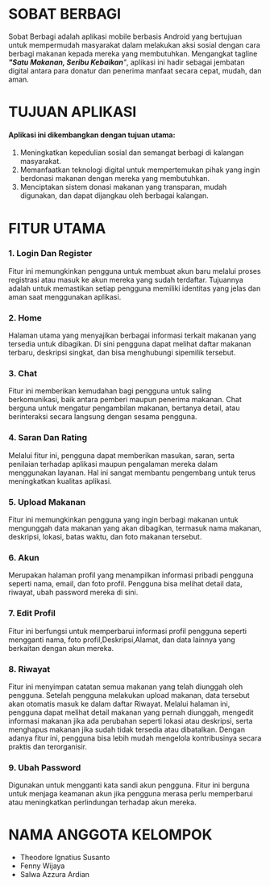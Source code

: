 # **SOBAT BERBAGI**


Sobat Berbagi adalah aplikasi mobile berbasis Android yang bertujuan untuk mempermudah masyarakat dalam melakukan aksi sosial dengan cara berbagi makanan kepada mereka yang membutuhkan. Mengangkat tagline _**"Satu Makanan, Seribu Kebaikan**"_, aplikasi ini hadir sebagai jembatan digital antara para donatur dan penerima manfaat secara cepat, mudah, dan aman.

# **TUJUAN APLIKASI**

#### Aplikasi ini dikembangkan dengan tujuan utama:
1. Meningkatkan kepedulian sosial dan semangat berbagi di kalangan masyarakat.
2. Memanfaatkan teknologi digital untuk mempertemukan pihak yang ingin berdonasi makanan dengan mereka yang membutuhkan.
3. Menciptakan sistem donasi makanan yang transparan, mudah digunakan, dan dapat dijangkau oleh berbagai kalangan.

# **FITUR UTAMA**
### 1. Login Dan Register
Fitur ini memungkinkan pengguna untuk membuat akun baru melalui proses registrasi atau masuk ke akun mereka yang sudah terdaftar. Tujuannya adalah untuk memastikan setiap pengguna memiliki identitas yang jelas dan aman saat menggunakan aplikasi.
### 2. Home
Halaman utama yang menyajikan berbagai informasi terkait makanan yang tersedia untuk dibagikan. Di sini pengguna dapat melihat daftar makanan terbaru, deskripsi singkat, dan bisa menghubungi sipemilik tersebut.
### 3. Chat
Fitur ini memberikan kemudahan bagi pengguna untuk saling berkomunikasi, baik antara pemberi maupun penerima makanan. Chat berguna untuk mengatur pengambilan makanan, bertanya detail, atau berinteraksi secara langsung dengan sesama pengguna.
### 4. Saran Dan Rating
Melalui fitur ini, pengguna dapat memberikan masukan, saran, serta penilaian terhadap aplikasi maupun pengalaman mereka dalam menggunakan layanan. Hal ini sangat membantu pengembang untuk terus meningkatkan kualitas aplikasi.
### 5. Upload Makanan
Fitur ini memungkinkan pengguna yang ingin berbagi makanan untuk mengunggah data makanan yang akan dibagikan, termasuk nama makanan, deskripsi, lokasi, batas waktu, dan foto makanan tersebut.
### 6. Akun
Merupakan halaman profil yang menampilkan informasi pribadi pengguna seperti nama, email, dan foto profil. Pengguna bisa melihat detail data, riwayat, ubah password mereka di sini.
### 7. Edit Profil
Fitur ini berfungsi untuk memperbarui informasi profil pengguna seperti mengganti nama, foto profil,Deskripsi,Alamat, dan data lainnya yang berkaitan dengan akun mereka.
### 8. Riwayat
Fitur ini menyimpan catatan semua makanan yang telah diunggah oleh pengguna. Setelah pengguna melakukan upload makanan, data tersebut akan otomatis masuk ke dalam daftar Riwayat. Melalui halaman ini, pengguna dapat melihat detail makanan yang pernah diunggah, mengedit informasi makanan jika ada perubahan seperti lokasi atau deskripsi, serta menghapus makanan jika sudah tidak tersedia atau dibatalkan. Dengan adanya fitur ini, pengguna bisa lebih mudah mengelola kontribusinya secara praktis dan terorganisir.
### 9. Ubah Password
Digunakan untuk mengganti kata sandi akun pengguna. Fitur ini berguna untuk menjaga keamanan akun jika pengguna merasa perlu memperbarui atau meningkatkan perlindungan terhadap akun mereka.



# NAMA ANGGOTA KELOMPOK
- Theodore Ignatius Susanto
- Fenny Wijaya
- Salwa Azzura Ardian
